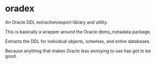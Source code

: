 # oradex

An Oracle DDL extraction/export library and utility.

This is basically a wrapper around the Oracle dbms_metadata package.

Extracts the DDL for individual objects, schemas, and entire databases.

Because anything that makes Oracle less annoying to use has got to be good.
